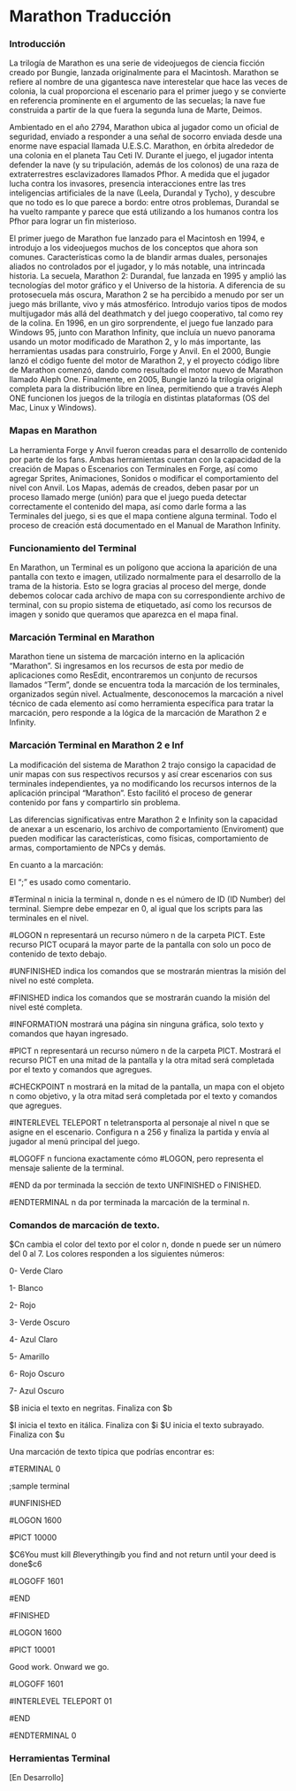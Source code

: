 # Marathon Traducción

### Introducción 

La trilogía de Marathon es una serie de videojuegos de ciencia ficción creado por Bungie, lanzada originalmente para el Macintosh. Marathon se refiere al nombre de una gigantesca nave interestelar que hace las veces de colonia, la cual proporciona el escenario para el primer juego y se convierte en referencia prominente en el argumento de las secuelas; la nave fue construida a partir de la que fuera la segunda luna de Marte, Deimos.

Ambientado en el año 2794, Marathon ubica al jugador como un oficial de seguridad, enviado a responder a una señal de socorro enviada desde una enorme nave espacial llamada U.E.S.C. Marathon, en órbita alrededor de una colonia en el planeta Tau Ceti IV. Durante el juego, el jugador intenta defender la nave (y su tripulación, además de los colonos) de una raza de extraterrestres esclavizadores llamados Pfhor. A medida que el jugador lucha contra los invasores, presencia interacciones entre las tres inteligencias artificiales de la nave (Leela, Durandal y Tycho), y descubre que no todo es lo que parece a bordo: entre otros problemas, Durandal se ha vuelto rampante y parece que está utilizando a los humanos contra los Pfhor para lograr un fin misterioso.

El primer juego de Marathon fue lanzado para el Macintosh en 1994, e introdujo a los videojuegos muchos de los conceptos que ahora son comunes. Características como la de blandir armas duales, personajes aliados no controlados por el jugador, y lo más notable, una intrincada historia. La secuela, Marathon 2: Durandal, fue lanzada en 1995 y amplió las tecnologías del motor gráfico y el Universo de la historia. A diferencia de su protosecuela más oscura, Marathon 2 se ha percibido a menudo por ser un juego más brillante, vivo y más atmosférico. Introdujo varios tipos de modos multijugador más allá del deathmatch y del juego cooperativo, tal como rey de la colina. En 1996, en un giro sorprendente, el juego fue lanzado para Windows 95, junto con Marathon Infinity, que incluía un nuevo panorama usando un motor modificado de Marathon 2, y lo más importante, las herramientas usadas para construirlo, Forge y Anvil. En el 2000, Bungie lanzó el código fuente del motor de Marathon 2, y el proyecto código libre de Marathon comenzó, dando como resultado el motor nuevo de Marathon llamado Aleph One. Finalmente, en 2005, Bungie lanzó la trilogía original completa para la distribución libre en línea, permitiendo que a través Aleph ONE funcionen los juegos de la trilogía en distintas plataformas (OS del Mac, Linux y Windows). 

### Mapas en Marathon

La herramienta Forge y Anvil fueron creadas para el desarrollo de contenido por parte de los fans. Ambas herramientas cuentan con la capacidad de la creación de Mapas o Escenarios con Terminales en Forge,  así como agregar Sprites, Animaciones, Sonidos o modificar el comportamiento del nivel con Anvil.
Los Mapas, además de creados, deben pasar por un proceso llamado merge (unión) para que el juego pueda detectar correctamente el contenido del mapa, así como darle forma a las Terminales del juego, si es que el mapa contiene alguna terminal.
Todo el proceso de creación está documentado en el Manual de Marathon Infinity.


### Funcionamiento del Terminal

En Marathon, un Terminal es un polígono que acciona la aparición de una pantalla con texto e imagen, utilizado normalmente para el desarrollo de la trama de la historia.
Esto se logra gracias al proceso del merge, donde debemos colocar cada archivo de mapa con su correspondiente archivo de terminal, con su propio sistema de etiquetado, así como los recursos de imagen y sonido que queramos que aparezca en el mapa final.

### Marcación Terminal en Marathon

Marathon tiene un sistema de marcación interno en la aplicación “Marathon”. Si ingresamos en los recursos de esta por medio de aplicaciones como ResEdit, encontraremos un conjunto de recursos llamados “Term”, donde se encuentra toda la marcación de los terminales, organizados según nivel.
Actualmente, desconocemos la marcación a nivel técnico de cada elemento así como herramienta específica para tratar la marcación, pero responde a la lógica de la marcación de Marathon 2 e Infinity.

### Marcación Terminal en Marathon 2 e Inf

La modificación del sistema de Marathon 2 trajo consigo la capacidad de unir mapas con sus respectivos recursos y así crear escenarios con sus terminales independientes, ya no modificando los recursos internos de la aplicación principal “Marathon”. Esto facilitó el proceso de generar contenido por fans y compartirlo sin problema. 

Las diferencias significativas entre Marathon 2 e Infinity son la capacidad de anexar a un escenario, los archivo de comportamiento (Enviroment) que pueden modificar las características, como físicas, comportamiento de armas, comportamiento de NPCs y demás.

En cuanto a la marcación:

El “;” es usado como comentario.

#Terminal n  inicia la terminal n, donde n es el número de ID (ID Number) del terminal. Siempre debe empezar en 0, al igual que los scripts para las terminales en el nivel.

#LOGON n representará un recurso número  n de la carpeta PICT. Este recurso PICT ocupará la mayor parte de la pantalla con solo un poco de contenido de texto debajo.

#UNFINISHED indica los comandos que se mostrarán mientras la misión del nivel no esté completa.

#FINISHED indica los comandos que se mostrarán cuando la misión del nivel esté completa.

#INFORMATION mostrará una página sin ninguna gráfica, solo texto y comandos que hayan ingresado.

#PICT n representará un recurso número  n de la carpeta PICT. Mostrará el recurso PICT en una mitad de la pantalla y la otra mitad será completada por el texto y comandos que agregues.

#CHECKPOINT n mostrará en la mitad de la pantalla, un mapa con el objeto n como objetivo, y la otra mitad será completada por el texto y comandos que agregues.

#INTERLEVEL TELEPORT n teletransporta al personaje al nivel n que se asigne en el escenario. Configura n a 256 y finaliza la partida y envía al jugador al menú principal del juego.

#LOGOFF n funciona exactamente cómo #LOGON, pero representa el mensaje saliente de la terminal.

#END da por terminada la sección de texto UNFINISHED  o FINISHED.

#ENDTERMINAL n da por terminada la marcación de la terminal n.

### Comandos de marcación de texto.

$Cn cambia el color del texto por el color n, donde n  puede ser un número del 0 al 7. Los colores responden a los siguientes números:

0- Verde Claro

1- Blanco

2- Rojo

3- Verde Oscuro

4- Azul Claro

5- Amarillo

6- Rojo Oscuro

7- Azul Oscuro

$B inicia el texto en negritas. Finaliza con $b

$I inicia el texto en itálica. Finaliza con $i
$U inicia el texto subrayado. Finaliza con $u

Una marcación de texto típica que podrías encontrar es:

#TERMINAL 0


;sample terminal

#UNFINISHED

#LOGON 1600

#PICT 10000

$C6You must kill $B$Ieverything$i$b you find and not return until your deed is done$c6

#LOGOFF 1601

#END

#FINISHED

#LOGON 1600

#PICT 10001

Good work. Onward we go.

#LOGOFF 1601

#INTERLEVEL TELEPORT 01

#END

#ENDTERMINAL 0

### Herramientas Terminal
[En Desarrollo]
